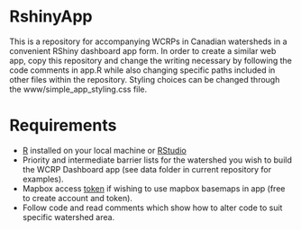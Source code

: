 # RshinyApp
This is a repository for accompanying WCRPs in Canadian watersheds in a convenient RShiny dashboard app form. In order to create a similar web app, copy this repository and change the writing necessary by following the code comments in app.R while also changing specific paths included in other files within the repository. Styling choices can be changed through the www/simple_app_styling.css file.

# Requirements
- [R](https://cran.r-project.org/bin/windows/base/) installed on your local machine or [RStudio](https://posit.co/download/rstudio-desktop/)
- Priority and intermediate barrier lists for the watershed you wish to build the WCRP Dashboard app (see data folder in current repository for examples).
- Mapbox access [token](https://www.mapbox.com/) if wishing to use mapbox basemaps in app (free to create account and token).
- Follow code and read comments which show how to alter code to suit specific watershed area.
